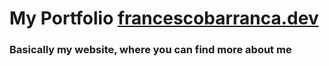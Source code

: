 # My Portfolio [francescobarranca.dev](https://www.francescobarranca.dev)

### Basically my website, where you can find more about me
